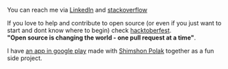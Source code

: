 
You can reach me via [LinkedIn](https://www.linkedin.com/in/tamir-abutbul-10a695178/) and [stackoverflow](https://stackoverflow.com/users/8274756/tamir-abutbul)


If you love to help and contribute to open source (or even if you just want to start and dont know where to begin) check [hacktoberfest](https://hacktoberfest.digitalocean.com/).<br>
 **"Open source is changing the world - one pull request at a time"**.
 



I have [an app in google play](https://play.google.com/store/apps/details?id=com.question_app.shim_polak.quest_tion) made with [Shimshon Polak](https://github.com/Shimshon21)  together as a fun side project.




<!--
**Tamir198/Tamir198** is a ✨ _special_ ✨ repository because its `README.md` (this file) appears on your GitHub profile.

// ![Anurag's github stats](https://github-readme-stats.vercel.app/api?username=Tamir198&show_icons=true&theme=radical)

Here are some ideas to get you started:
🔭 I’m currently working on ...
- 🌱 I’m currently learning ...
- 👯 I’m looking to collaborate on ...
- 🤔 I’m looking for help with ...
- 💬 Ask me about ...
- 📫 How to reach me: ...
- 😄 Pronouns: ...
- ⚡ Fun fact: ...

-->
